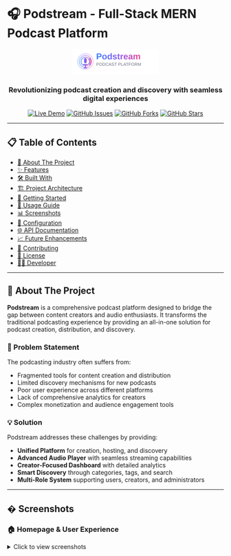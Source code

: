 # 🎧 Podstream - Full-Stack MERN Podcast Platform

<div align="center">
  <img src="client/public/podstream-logo.svg" alt="Podstream Logo" width="200">
  
  <h3>Revolutionizing podcast creation and discovery with seamless digital experiences</h3>
  
  [![Live Demo](https://img.shields.io/badge/Live-Demo-blue?style=for-the-badge)](https://podstreamf.vercel.app)
  [![GitHub Issues](https://img.shields.io/github/issues/raj-deshmukh6403/Podstream?style=for-the-badge)](https://github.com/raj-deshmukh6403/Podstream/issues)
  [![GitHub Forks](https://img.shields.io/github/forks/raj-deshmukh6403/Podstream?style=for-the-badge)](https://github.com/raj-deshmukh6403/Podstream/network)
  [![GitHub Stars](https://img.shields.io/github/stars/raj-deshmukh6403/Podstream?style=for-the-badge)](https://github.com/raj-deshmukh6403/Podstream/stargazers)
</div>

---

## 📋 Table of Contents

- [📖 About The Project](#-about-the-project)
- [✨ Features](#-features)
- [🛠️ Built With](#️-built-with)
- [🏗️ Project Architecture](#️-project-architecture)
- [🚀 Getting Started](#-getting-started)
- [📱 Usage Guide](#-usage-guide)
- [📊 Screenshots](#-screenshots)
- [🔧 Configuration](#-configuration)
- [🌐 API Documentation](#-api-documentation)
- [📈 Future Enhancements](#-future-enhancements)
- [🤝 Contributing](#-contributing)
- [📄 License](#-license)
- [👨‍💻 Developer](#-developer)

---

## 📖 About The Project

**Podstream** is a comprehensive podcast platform designed to bridge the gap between content creators and audio enthusiasts. It transforms the traditional podcasting experience by providing an all-in-one solution for podcast creation, distribution, and discovery.

### 🎯 Problem Statement
The podcasting industry often suffers from:
- Fragmented tools for content creation and distribution
- Limited discovery mechanisms for new podcasts
- Poor user experience across different platforms
- Lack of comprehensive analytics for creators
- Complex monetization and audience engagement tools

### 💡 Solution
Podstream addresses these challenges by providing:
- **Unified Platform** for creation, hosting, and discovery
- **Advanced Audio Player** with seamless streaming capabilities
- **Creator-Focused Dashboard** with detailed analytics
- **Smart Discovery** through categories, tags, and search
- **Multi-Role System** supporting users, creators, and administrators

---

## � Screenshots

### 🏠 Homepage & User Experience
<details>
<summary>Click to view screenshots</summary>

---

### 🎧 Core Platform Features

#### 🎵 Audio Player Features
- **Custom Audio Controls**: Play, pause, seek, volume control
- **Progress Tracking**: Visual progress bar with time indicators
- **Quality Streaming**: High-quality audio playback with Cloudinary CDN
- **Responsive Design**: Seamless experience across all devices

#### 📊 Creator Dashboard & Analytics
- **Personal Dashboard**: Comprehensive podcast management interface
- **Real-time Analytics**: Track plays, likes, and audience engagement
- **Content Management**: Easy upload, edit, and delete functionality
- **Performance Insights**: Detailed analytics on listener behavior

#### 👑 Admin Panel & Moderation
- **User Management**: Complete user administration system
- **Content Moderation**: Review and manage all platform content
- **Platform Analytics**: System-wide statistics and insights
- **Category Management**: Organize and maintain content taxonomies

---

## 🚀 Features

### 🎵 Core Audio Features
- **High-Quality Audio Streaming**: Support for MP3, WAV, and OGG formats
- **Custom Audio Player**: Built-in player with play/pause, seek, volume control
- **Audio Upload**: Seamless audio file upload with Cloudinary integration
- **Audio Processing**: Automatic duration calculation and metadata extraction
- **Playback Controls**: Advanced seek functionality and audio quality optimization

### 👥 User Management & Authentication
- **Multi-Role System**: User, Creator, and Admin roles with distinct permissions
- **Secure Authentication**: JWT-based authentication with bcrypt password hashing
- **Profile Management**: Customizable user profiles with bio and profile images
- **Password Recovery**: Secure forgot password functionality with email verification
- **Notification Preferences**: Granular control over email and in-app notifications

### 🎨 Content Management
- **Podcast Creation**: Intuitive podcast upload form with metadata management
- **Rich Media Support**: Cover image uploads with automatic optimization
- **Category System**: Organized content categorization for easy discovery
- **Tag Management**: Flexible tagging system for enhanced searchability
- **Draft/Published States**: Content workflow management for creators

### 🔧 Creator Dashboard
- **Personal Dashboard**: Comprehensive overview of podcast statistics
- **Analytics Insights**: Track plays, likes, and engagement metrics
- **Content Management**: Edit, update, or delete uploaded podcasts
- **Performance Metrics**: Detailed analytics on audience engagement
- **Upload Management**: Bulk operations and content organization tools

### 👑 Admin Panel
- **User Management**: Complete user administration with role assignments
- **Content Moderation**: Review and manage all platform content
- **Analytics Dashboard**: Platform-wide statistics and insights
- **Category & Tag Management**: Organize and maintain content taxonomies
- **System Monitoring**: Real-time platform health and performance metrics
- **Bulk Operations**: Efficient management of large content volumes

### 🔍 Discovery & Engagement
- **Advanced Search**: Full-text search across podcasts and creators
- **Category Filtering**: Browse content by specific categories
- **Like System**: Social engagement features for content appreciation
- **Play Tracking**: Automatic play count recording for analytics
- **Responsive Design**: Optimized for all device sizes and platforms

### 📧 Communication Features
- **Contact System**: Built-in contact form for user inquiries
- **Email Integration**: Automated email notifications and newsletters
- **Newsletter Subscription**: Keep users engaged with regular updates
- **Notification System**: Real-time updates for user activities

## 🛠️ Built With

### Frontend
- **⚛️ React.js 18.3.1** - Modern UI library with hooks
- **⚡ Vite** - Lightning-fast build tool and development server
- **🎨 Tailwind CSS** - Utility-first CSS framework for rapid styling
- **🧭 React Router Dom** - Client-side routing and navigation
- **🎭 Framer Motion** - Smooth animations and transitions
- **🔥 React Hot Toast** - Beautiful notification system
- **📡 Axios** - HTTP client for API communication
- **📝 Formik & Yup** - Form handling and validation
- **🎯 Lucide React** - Modern icon library
- **🎵 React Audio Player** - Specialized audio playback components
- **📊 Recharts** - Data visualization and analytics charts
- **⏰ Moment.js** - Date and time manipulation

### Backend
- **🟢 Node.js** - JavaScript runtime environment
- **🚀 Express.js** - Web application framework
- **🍃 MongoDB** - NoSQL database with Mongoose ODM
- **🔐 JWT** - JSON Web Tokens for secure authentication
- **🔒 Bcrypt.js** - Password hashing and security
- **☁️ Cloudinary** - Cloud-based media management and optimization
- **📤 Multer** - File upload middleware
- **📧 Nodemailer** - Email sending capabilities
- **📝 Morgan** - HTTP request logging
- **🌐 CORS** - Cross-Origin Resource Sharing configuration
- **✅ Joi** - Data validation and sanitization

### DevOps & Deployment
- **🔍 ESLint** - Code linting and quality assurance
- **🎨 PostCSS** - CSS post-processing
- **🔧 Autoprefixer** - CSS vendor prefixing
- **🌐 Vercel** - Frontend and backend deployment platform
- **🔄 Concurrently** - Run multiple scripts simultaneously

### Additional Tools
<div align="center">

![React](https://img.shields.io/badge/React-20232A?style=for-the-badge&logo=react&logoColor=61DAFB)
![Node.js](https://img.shields.io/badge/Node.js-43853D?style=for-the-badge&logo=node.js&logoColor=white)
![MongoDB](https://img.shields.io/badge/MongoDB-4EA94B?style=for-the-badge&logo=mongodb&logoColor=white)
![Express.js](https://img.shields.io/badge/Express.js-404D59?style=for-the-badge)
![JavaScript](https://img.shields.io/badge/JavaScript-F7DF1E?style=for-the-badge&logo=javascript&logoColor=black)
![Tailwind CSS](https://img.shields.io/badge/Tailwind_CSS-38B2AC?style=for-the-badge&logo=tailwind-css&logoColor=white)
![Cloudinary](https://img.shields.io/badge/Cloudinary-3448C5?style=for-the-badge&logo=cloudinary&logoColor=white)
![Vercel](https://img.shields.io/badge/Vercel-000000?style=for-the-badge&logo=vercel&logoColor=white)

</div>

## 🏗️ Project Architecture

```
📁 Podstream/
├── 📁 client/                          # React Frontend Application
│   ├── 📁 public/                      # Static assets and branding
│   │   ├── 📁 images/image/           # User avatars and content images
│   │   ├── 📄 podstream-logo.svg      # Custom platform logo
│   │   └── 📄 logo.svg                # Additional branding assets
│   ├── 📁 src/
│   │   ├── 📁 components/             # Reusable UI components
│   │   │   ├── 📄 AdminRoute.jsx      # Admin access protection
│   │   │   ├── 📄 AudioPlayer.jsx     # Custom audio player
│   │   │   ├── 📄 CategoryFilter.jsx  # Content filtering
│   │   │   ├── 📄 Layout.jsx          # Main app layout
│   │   │   ├── 📄 PodcastCard.jsx     # Podcast display component
│   │   │   ├── 📄 PrivateRoute.jsx    # Authentication guard
│   │   │   ├── 📄 SearchBar.jsx       # Search functionality
│   │   │   └── 📄 UploadForm.jsx      # File upload interface
│   │   ├── 📁 context/
│   │   │   └── 📄 AuthContext.jsx     # Global authentication state
│   │   ├── 📁 pages/                  # Application pages
│   │   │   ├── 📁 ADMIN/              # Admin panel pages
│   │   │   │   ├── 📄 AdminOverview.jsx    # Admin dashboard
│   │   │   │   ├── 📄 AdminUsers.jsx       # User management
│   │   │   │   ├── 📄 AdminPodcasts.jsx    # Content moderation
│   │   │   │   └── 📄 AdminAnalytics.jsx   # Platform analytics
│   │   │   ├── 📄 Dashboard.jsx       # Creator dashboard
│   │   │   ├── 📄 Home.jsx            # Main homepage
│   │   │   ├── 📄 Login.jsx           # User authentication
│   │   │   ├── 📄 PodcastCreate.jsx   # Content creation
│   │   │   ├── 📄 PodcastDetails.jsx  # Individual podcast view
│   │   │   └── 📄 Profile.jsx         # User profile management
│   │   └── 📁 utils/
│   │       └── 📄 api.js              # API configuration and calls
│   ├── 📄 package.json                # Frontend dependencies
│   ├── 📄 vite.config.js              # Vite configuration
│   └── 📄 tailwind.config.js          # Tailwind CSS configuration
│
├── 📁 server/                         # Node.js Backend API
│   ├── 📁 controllers/                # Business logic handlers
│   │   ├── 📄 adminController.js      # Admin operations
│   │   ├── 📄 analyticsController.js  # Data analytics
│   │   ├── 📄 podcastController.js    # Podcast CRUD operations
│   │   ├── 📄 userController.js       # User management
│   │   ├── 📄 contactController.js    # Contact form handling
│   │   └── 📄 emailController.js      # Email notifications
│   ├── 📁 middleware/                 # Custom middleware functions
│   │   ├── 📄 authMiddleware.js       # Authentication verification
│   │   ├── 📄 errorHandler.js         # Error handling
│   │   └── 📄 roleMiddleware.js       # Role-based access control
│   ├── 📁 models/                     # MongoDB schema definitions
│   │   ├── 📄 User.js                 # User data model
│   │   ├── 📄 Podcast.js              # Podcast data model
│   │   ├── 📄 Category.js             # Category taxonomy
│   │   ├── 📄 Tag.js                  # Tag system
│   │   └── 📄 Analytics.js            # Analytics data model
│   ├── 📁 routes/                     # API endpoint definitions
│   │   ├── 📄 adminRoutes.js          # Admin panel APIs
│   │   ├── 📄 podcastRoutes.js        # Podcast operations
│   │   ├── 📄 userRoutes.js           # User management
│   │   ├── 📄 analyticsRoutes.js      # Analytics endpoints
│   │   ├── 📄 categoryRoutes.js       # Category management
│   │   └── 📄 tagRoutes.js            # Tag management
│   ├── 📁 utils/                      # Helper functions and utilities
│   │   ├── 📄 cloudinary.js           # Media upload configuration
│   │   ├── 📄 emailSender.js          # Email service setup
│   │   ├── 📄 jwtUtils.js             # JWT token utilities
│   │   └── 📄 csvExporter.js          # Data export functionality
│   ├── 📁 scripts/                    # Utility scripts
│   │   └── 📄 seedCategories.js       # Database seeding
│   ├── 📁 seed/                       # Seed data
│   │   ├── 📄 categories.js           # Default categories
│   │   └── 📄 tags.js                 # Default tags
│   ├── 📄 server.js                   # Main server entry point
│   ├── 📄 package.json                # Backend dependencies
│   └── 📄 vercel.json                 # Vercel deployment config
│
└── 📄 package.json                    # Root project configuration
```

## 🔧 Installation & Setup

### Prerequisites
- **Node.js** (v16 or higher)
- **MongoDB** (local or MongoDB Atlas)
- **Cloudinary Account** (for media storage)
- **Email Service** (Gmail/SendGrid for notifications)

### 1. Clone the Repository
```bash
git clone https://github.com/raj-deshmukh6403/Podstream.git
cd Podstream
```

### 2. Install Dependencies
```bash
# Install all dependencies (root, client, and server)
npm run install-all

# Or install individually
npm install                    # Root dependencies
npm run install-client        # Frontend dependencies
npm run install-server        # Backend dependencies
```

### 3. Environment Configuration

Create `.env` file in the `server` directory:
```env
# Database Configuration
MONGODB_URI=mongodb://localhost:27017/podstream
# or for MongoDB Atlas:
# MONGODB_URI=mongodb+srv://username:password@cluster.mongodb.net/podstream

# JWT Security
JWT_SECRET=your_super_secret_jwt_key_here
JWT_EXPIRE=30d

# Cloudinary Media Storage
CLOUDINARY_CLOUD_NAME=your_cloudinary_cloud_name
CLOUDINARY_API_KEY=your_cloudinary_api_key
CLOUDINARY_API_SECRET=your_cloudinary_api_secret

# Email Service Configuration
EMAIL_HOST=smtp.gmail.com
EMAIL_PORT=587
EMAIL_USER=your_email@gmail.com
EMAIL_PASS=your_app_password

# Server Configuration
PORT=5000
NODE_ENV=production
```

### 4. Database Seeding (Optional)
```bash
cd server
npm run seed:categories    # Populate default categories
npm run seed:tags         # Populate default tags
npm run seed:all          # Run all seeding scripts
```

### 5. Start Development Servers
```bash
### 🌐 Access the Application

- **Client App**: http://localhost:5173
- **Backend API**: http://localhost:5000
- **Live Demo**: [https://podstreamf.vercel.app](https://podstreamf.vercel.app)

---

## 📱 Usage Guide

### For Listeners

1. **Registration & Discovery**
   - Create an account or browse as a guest
   - Explore podcasts by categories (Business, Comedy, Crime, etc.)
   - Use advanced search to find specific content
   - View podcast details and creator profiles

2. **Listening Experience**
   - Click play on any podcast to start streaming
   - Use custom audio controls (play, pause, seek, volume)
   - Track your listening progress with visual indicators
   - Like podcasts to save them to your favorites

3. **Profile Management**
   - Customize your profile with bio and avatar
   - View your listening history and liked podcasts
   - Manage notification preferences
   - Update account settings and preferences

### For Content Creators

1. **Getting Started**
   - Register with creator role or upgrade existing account
   - Complete profile setup with bio and profile image
   - Access the creator dashboard for content management

2. **Creating Podcasts**
   - Navigate to "Create Podcast" from dashboard
   - Upload audio files (MP3, WAV, OGG) up to 50MB
   - Add cover images with automatic optimization
   - Configure metadata:
     - Title and description
     - Category selection
     - Tags for better discovery
     - Episode numbering and seasons

3. **Content Management**
   - Monitor real-time analytics (plays, likes, engagement)
   - Edit podcast details and metadata
   - Manage draft and published states
   - Track audience demographics and listening patterns

4. **Analytics & Insights**
   - View comprehensive dashboard statistics
   - Track performance metrics over time
   - Monitor audience engagement and retention
   - Export data for external analysis

### For Administrators

1. **Platform Overview**
   - Access admin dashboard with platform-wide statistics
   - Monitor user activity and content creation trends
   - View system health and performance metrics
   - Track revenue and platform growth

2. **Content Moderation**
   - Review and approve new podcast submissions
   - Manage content categories and tags
   - Handle user reports and content violations
   - Bulk operations for content management

3. **User Management**
   - View and manage all user accounts
   - Assign and modify user roles (User/Creator/Admin)
   - Monitor user activity and engagement
   - Handle user support requests and issues

4. **System Configuration**
   - Configure platform settings and preferences
   - Manage category and tag taxonomies
   - Set up email notifications and system alerts
---

## 🔧 Configuration

### Environment Variables

Create a `.env` file in the `server` directory:

```bash
# Database Configuration
MONGODB_URI=mongodb://localhost:27017/podstream
# For MongoDB Atlas (Production):
MONGODB_URI=mongodb+srv://username:password@cluster.mongodb.net/podstream

# JWT Security
JWT_SECRET=your-super-secret-jwt-key-here
JWT_EXPIRE=30d

# Cloudinary Media Storage
CLOUDINARY_CLOUD_NAME=your-cloudinary-cloud-name
CLOUDINARY_API_KEY=your-cloudinary-api-key
CLOUDINARY_API_SECRET=your-cloudinary-api-secret

# Email Service Configuration (Nodemailer)
EMAIL_HOST=smtp.gmail.com
EMAIL_PORT=587
EMAIL_USER=your-email@gmail.com
EMAIL_PASS=your-app-password

# Server Configuration
PORT=5000
NODE_ENV=production
FRONTEND_URL=http://localhost:5173

# File Upload Settings
MAX_FILE_SIZE=52428800  # 50MB in bytes
ALLOWED_AUDIO_TYPES=audio/mpeg,audio/wav,audio/ogg
ALLOWED_IMAGE_TYPES=image/jpeg,image/png,image/webp
```

### Platform Configuration

The system allows dynamic configuration through environment variables and admin settings:

```javascript
// Default platform settings (configurable via admin panel)
const defaultSettings = {
  maxFileSize: 50,           // 50MB max audio file size
  maxImageSize: 10,          // 10MB max image file size
  allowedAudioFormats: ['mp3', 'wav', 'ogg'],
  allowedImageFormats: ['jpg', 'jpeg', 'png', 'webp'],
  maxPodcastsPerUser: 100,   // Maximum podcasts per creator
  maxCategories: 50,         // Maximum number of categories
  enableRegistration: true,   // Allow new user registrations
  enableGuestAccess: true,   // Allow guest browsing
  moderationEnabled: false,  // Enable content moderation
  analyticsRetention: 365,   // Days to retain analytics data
};
```

---

## 🌐 API Documentation

### Authentication Endpoints

| Method | Endpoint | Description | Access |
|--------|----------|-------------|---------|
| POST | `/api/auth/register` | User registration | Public |
| POST | `/api/auth/login` | User login | Public |
| POST | `/api/auth/forgot-password` | Password reset request | Public |
| POST | `/api/auth/reset-password` | Password reset confirmation | Public |
| GET | `/api/auth/profile` | Get user profile | Private |
| PUT | `/api/auth/profile` | Update user profile | Private |
| PUT | `/api/auth/profile/image` | Update profile image | Private |

### Podcast Management

| Method | Endpoint | Description | Access |
|--------|----------|-------------|---------|
| GET | `/api/podcasts` | Get all podcasts (with pagination/search) | Public |
| GET | `/api/podcasts/:id` | Get specific podcast | Public |
| POST | `/api/podcasts` | Create new podcast | Creator+ |
| PUT | `/api/podcasts/:id` | Update podcast | Creator/Admin |
| DELETE | `/api/podcasts/:id` | Delete podcast | Creator/Admin |
| PUT | `/api/podcasts/:id/like` | Toggle like status | Private |
| PUT | `/api/podcasts/:id/play` | Record play count | Public |
| GET | `/api/podcasts/user` | Get user's podcasts | Private |
| GET | `/api/podcasts/stats` | Get podcast statistics | Creator+ |

### Category & Tag Management

| Method | Endpoint | Description | Access |
|--------|----------|-------------|---------|
| GET | `/api/categories` | Get all categories | Public |
| POST | `/api/categories` | Create category | Admin |
| PUT | `/api/categories/:id` | Update category | Admin |
| DELETE | `/api/categories/:id` | Delete category | Admin |
| GET | `/api/tags` | Get all tags | Public |
| POST | `/api/tags` | Create tag | Admin |
| PUT | `/api/tags/:id` | Update tag | Admin |
| DELETE | `/api/tags/:id` | Delete tag | Admin |

### Admin Panel

| Method | Endpoint | Description | Access |
|--------|----------|-------------|---------|
| GET | `/api/admin/stats` | Get platform statistics | Admin |
| GET | `/api/admin/users` | Get all users (with pagination) | Admin |
| POST | `/api/admin/users` | Create new user | Admin |
| PUT | `/api/admin/users/:id` | Update user details | Admin |
| DELETE | `/api/admin/users/:id` | Delete user | Admin |
| GET | `/api/admin/podcasts` | Get all podcasts for moderation | Admin |
| PUT | `/api/admin/podcasts/:id` | Update podcast status | Admin |
| DELETE | `/api/admin/podcasts/:id` | Delete any podcast | Admin |

### Analytics & Reporting

| Method | Endpoint | Description | Access |
|--------|----------|-------------|---------|
| GET | `/api/analytics/overview` | Platform overview stats | Admin |
| GET | `/api/analytics/users` | User engagement analytics | Admin |
| GET | `/api/analytics/podcasts` | Podcast performance metrics | Creator+ |
| GET | `/api/analytics/categories` | Category-wise statistics | Admin |

## 🔒 Security Features

### Authentication & Authorization
- **JWT Tokens**: Secure, stateless authentication
- **Password Hashing**: Bcrypt with salt rounds for password security
- **Role-Based Access**: Granular permissions for Users, Creators, and Admins
- **Route Protection**: Middleware-based route security
- **Token Expiration**: Automatic session management

### Data Protection
- **Input Validation**: Joi schema validation for all inputs
- **SQL Injection Prevention**: Mongoose ODM with parameterized queries
- **XSS Protection**: Input sanitization and output encoding
- **CORS Configuration**: Controlled cross-origin resource sharing
- **File Upload Security**: Type validation and size limits

### Infrastructure Security
- **Environment Variables**: Secure configuration management
- **Error Handling**: Comprehensive error catching without data exposure
- **Rate Limiting**: API endpoint protection (can be implemented)
- **HTTPS Ready**: SSL/TLS support for production deployment

## 📊 Key Metrics & Analytics

### User Analytics
- **Registration Trends**: Track user growth over time
- **Engagement Metrics**: Monitor user activity and retention
- **Role Distribution**: Analyze user role adoption
- **Geographic Data**: User location and regional preferences

### Content Analytics
- **Upload Statistics**: Track content creation trends
- **Play Counts**: Monitor podcast popularity and engagement
- **Category Performance**: Analyze most popular content types
- **Creator Insights**: Individual creator performance metrics

### Platform Health
- **System Performance**: Monitor server response times
- **Storage Usage**: Track media storage consumption
- **Error Rates**: Monitor system reliability
- **Feature Usage**: Analyze feature adoption and usage patterns

## 🌟 Advanced Features

### Audio Processing
- **Format Support**: MP3, WAV, OGG audio formats
- **Automatic Transcoding**: Cloudinary-based audio optimization
- **Duration Extraction**: Automatic audio length calculation
- **Quality Control**: Audio quality validation and optimization

### Search & Discovery
- **Full-Text Search**: Advanced search across titles and descriptions
- **Faceted Search**: Filter by categories, tags, creators
- **Recommendation Engine**: Content suggestion algorithms
- **Trending Content**: Popular and trending podcast identification

### Social Features
- **Like System**: Social engagement tracking
- **Sharing Capabilities**: Social media sharing integration
- **Creator Following**: User-creator relationship management
- **Comment System**: Community engagement features (extensible)

### Performance Optimization
- **Lazy Loading**: Efficient content loading strategies
- **Image Optimization**: Automatic image compression and sizing
- **CDN Integration**: Cloudinary CDN for global content delivery
- **Caching Strategies**: Redis integration ready for enhanced performance

## 🚀 Deployment

### Production Environment Setup

#### Frontend Deployment (Vercel)
1. **Build Configuration**:
   ```json
   {
     "buildCommand": "npm run build",
     "outputDirectory": "dist",
     "installCommand": "npm install"
   }
   ```

2. **Environment Variables**:
   ```env
   VITE_API_URL=https://your-backend-domain.com/api
   ```

#### Backend Deployment (Vercel/Heroku/DigitalOcean)
1. **Production Environment**:
   ```env
   NODE_ENV=production
   MONGODB_URI=mongodb+srv://username:password@cluster.mongodb.net/podstream
   JWT_SECRET=your_production_jwt_secret
   # ... other production environment variables
   ```

2. **Build Scripts**:
   ```json
   {
     "scripts": {
       "start": "node server.js",
       "build": "npm install"
     }
   }
   ```

### Database Migration
```bash
# Production database setup
npm run seed:categories
npm run seed:tags
# Import any existing data
mongorestore --uri="your_production_mongodb_uri" --db=podstream ./backup
```

---

## 📈 Future Enhancements

### 🚀 Planned Features

- **📱 Mobile Applications**
  - Native iOS and Android apps using React Native
  - Offline podcast downloads for premium users
  - Push notifications for new episodes and interactions
  - Background audio playback with lock screen controls

- **� AI-Powered Features**
  - Automatic transcript generation for accessibility
  - AI-powered podcast recommendations
  - Smart content categorization and tagging
  - Voice-to-text search functionality

- **💰 Monetization Features**
  - Creator revenue sharing program
  - Premium subscriptions with exclusive content
  - Integrated advertising platform
  - Donation and tip system for creators

- **🌍 Advanced Social Features**
  - User following and creator subscriptions
  - Community discussions and comments
  - Social sharing with custom previews
  - Collaborative playlists and collections

- **📊 Enhanced Analytics**
  - Advanced listener demographics
  - Geographic listening patterns
  - Retention and engagement analytics
  - A/B testing for content optimization

### 🛠️ Technical Improvements

- **⚡ Performance Optimizations**
  - Redis caching layer implementation
  - CDN integration for global content delivery
  - Progressive Web App (PWA) features
  - Advanced lazy loading and code splitting

- **🔒 Security Enhancements**
  - Two-factor authentication (2FA)
  - Advanced rate limiting and DDoS protection
  - Content encryption for premium podcasts
  - Comprehensive audit logging system

- **🐳 DevOps Improvements**
  - Docker containerization for easy deployment
  - CI/CD pipeline with automated testing
  - Kubernetes orchestration for scalability
  - Automated backup and disaster recovery

- **🔧 Platform Expansion**
  - Multi-language support and localization
  - API marketplace for third-party integrations
  - White-label solutions for organizations
  - Advanced admin tools and reporting

---

## 🤝 Contributing

We welcome contributions from the community! Here's how you can help:

### 📝 How to Contribute

1. **Fork the repository**
2. **Create a feature branch**
   ```bash
   git checkout -b feature/amazing-feature
   ```
3. **Make your changes**
4. **Commit your changes**
   ```bash
   git commit -m 'Add some amazing feature'
   ```
5. **Push to the branch**
   ```bash
   git push origin feature/amazing-feature
   ```
6. **Open a Pull Request**

### 🐛 Bug Reports

Found a bug? Please create an issue with:
- Clear description of the problem
- Steps to reproduce the issue
- Expected vs actual behavior
- Screenshots or screen recordings (if applicable)
- Environment details (browser, OS, device)

### 💡 Feature Requests

Have an idea for improving Podstream? We'd love to hear it! Create an issue with:
- Detailed description of the proposed feature
- Use case and benefits for users
- Mockups or examples (if applicable)
- Technical considerations or implementation ideas

### 🎯 Development Guidelines

- **Code Style**: Follow ESLint configuration and existing patterns
- **Component Structure**: Use functional components with hooks
- **API Design**: Follow RESTful principles with consistent responses
- **Error Handling**: Implement comprehensive error catching and user-friendly messages
- **Documentation**: Update documentation for new features and API changes
- **Testing**: Add unit tests for new components and API endpoints

## 📝 License

This project is licensed under the ISC License - see the [LICENSE](LICENSE) file for details.

## 👥 Creator & Contact

---

## 👨‍💻 Developer

<div align="center">
  <img src="client/public/images/image/raj.jpg" alt="Rajvardhan Deshmukh" width="150" height="150" style="border-radius: 50%;">
  
  ### **Rajvardhan Deshmukh**
  *Full Stack Developer & MERN Stack Specialist*
  
  > *"Passionate about creating seamless digital experiences that connect creators with their audiences. I built Podstream to democratize podcast creation and make audio content more accessible to everyone."*
</div>

### 🌟 About the Creator

- 🎓 **Education**: Computer Science & Engineering Student
- 💼 **Experience**: 2+ years in Full Stack Web Development
- 🌍 **Location**: Maharashtra, India
- 💡 **Expertise**: MERN Stack, Modern Web Development, UI/UX Design, Cloud Architecture

### 🛠️ Technical Skills

<div align="center">

![React](https://img.shields.io/badge/React-20232A?style=for-the-badge&logo=react&logoColor=61DAFB)
![Node.js](https://img.shields.io/badge/Node.js-43853D?style=for-the-badge&logo=node.js&logoColor=white)
![MongoDB](https://img.shields.io/badge/MongoDB-4EA94B?style=for-the-badge&logo=mongodb&logoColor=white)
![Express.js](https://img.shields.io/badge/Express.js-404D59?style=for-the-badge)
![JavaScript](https://img.shields.io/badge/JavaScript-F7DF1E?style=for-the-badge&logo=javascript&logoColor=black)
![Tailwind CSS](https://img.shields.io/badge/Tailwind_CSS-38B2AC?style=for-the-badge&logo=tailwind-css&logoColor=white)
![Cloudinary](https://img.shields.io/badge/Cloudinary-3448C5?style=for-the-badge&logo=cloudinary&logoColor=white)
![Vercel](https://img.shields.io/badge/Vercel-000000?style=for-the-badge&logo=vercel&logoColor=white)

</div>

### 📞 Connect with Me

<div align="center">

[![Email](https://img.shields.io/badge/Email-D14836?style=for-the-badge&logo=gmail&logoColor=white)](mailto:rajvardhanhd6403@gmail.com)
[![LinkedIn](https://img.shields.io/badge/LinkedIn-0077B5?style=for-the-badge&logo=linkedin&logoColor=white)](https://www.linkedin.com/in/rajvardhan-deshmukh-323787229/)
[![GitHub](https://img.shields.io/badge/GitHub-100000?style=for-the-badge&logo=github&logoColor=white)](https://github.com/raj-deshmukh6403)
[![Portfolio](https://img.shields.io/badge/Portfolio-FF5722?style=for-the-badge&logo=google-chrome&logoColor=white)](https://rajvardhanhd6403.github.io)
[![Twitter](https://img.shields.io/badge/Twitter-1DA1F2?style=for-the-badge&logo=twitter&logoColor=white)](https://x.com/rajvardhan1809)
[![Instagram](https://img.shields.io/badge/Instagram-E4405F?style=for-the-badge&logo=instagram&logoColor=white)](https://www.instagram.com/raj_deshmukh_6403/)

</div>

### 🏆 Project Achievements

- ✅ **Built Podstream from concept to production deployment**
- ✅ **Designed scalable MERN stack architecture**
- ✅ **Implemented advanced audio streaming with Cloudinary**
- ✅ **Created responsive, mobile-first user interface**
- ✅ **Developed comprehensive admin panel and analytics**
- ✅ **Integrated secure authentication and role-based access**
- ✅ **Optimized for performance and SEO**

### 💭 Developer's Vision

*"To expand Podstream into a comprehensive audio content ecosystem that empowers creators worldwide, fostering a global community where stories, knowledge, and creativity flow freely through the power of audio."*

---

<div align="center">
  
  ### ⭐ If you found this project helpful, please give it a star!
  
  ![Star Badge](https://img.shields.io/github/stars/raj-deshmukh6403/Podstream?style=social)
  
  **Made with ❤️ by [Rajvardhan Deshmukh](https://github.com/raj-deshmukh6403)**
  
  ---
  
  *© 2024 Podstream. Empowering creators, connecting communities, one podcast at a time.*
  
  <img src="client/public/podstream-logo.svg" alt="Podstream" width="150">
  
</div>
